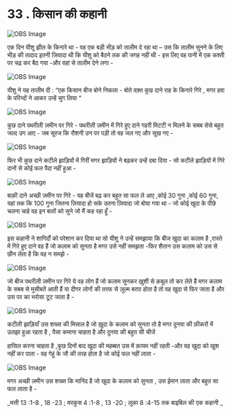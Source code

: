 # 33 . किसान की कहानी 

![OBS Image](https://cdn.door43.org/obs/jpg/360px/obs-en-33-01.jpg)

एक दिन यीशु झील के किनारे था - वह एक बड़ी भीड़ को तालीम दे रहा था – उस कि तालीम सुनने के लिए भीड़ की तादाद इतनी ज़ियादा थी कि यीशु को बैठने तक की जगह नहीं थी - इस लिए वह पानी में एक कश्ती पर चढ़ कर बैठ गया -और वहां से तालीम देने लगा - 

![OBS Image](https://cdn.door43.org/obs/jpg/360px/obs-en-33-02.jpg)

यीशु ने यह तालीम दी : “एक किसान बीज बोने निकला - बोते वक़्त कुछ दाने राह के किनारे गिरे , मगर हवा के परिन्दों ने आकर उन्हें चुग लिया “ 

![OBS Image](https://cdn.door43.org/obs/jpg/360px/obs-en-33-03.jpg)

कुछ दाने पथरीली ज़मीन पर गिरे - पथरीली ज़मीन में गिरे हुए दाने गहरी मिटटी न मिलने के सबब सेसे बहुत जल्द उग आए - जब सूरज कि रौशनी उन पर पड़ी तो वह जल गए और सूख गए -

![OBS Image](https://cdn.door43.org/obs/jpg/360px/obs-en-33-04.jpg)

फिर भी कुछ दाने कटीले झाड़ियों में गिरीं मगर झाड़ियों ने बढ़कर उन्हें दबा दिया - सो कटीले झाड़ियों में गिरे दानों से कोई फल पैदा नहीं हुआ -

![OBS Image](https://cdn.door43.org/obs/jpg/360px/obs-en-33-05.jpg)

बाक़ी दाने अच्छी ज़मीन पर गिरे - यह बीजें बढ़ कर बहुत सा फल ले आए ,कोई 30 गुना ,कोई 60 गुना, यहां तक कि 100 गुना जितना ज़ियादा हो सके उतना ज़ियादा जो बोया गया था - जो कोई खुदा के पीछे चलना चाहे वह इन बातों को सुने जो मैं कह रहा हूँ -  

![OBS Image](https://cdn.door43.org/obs/jpg/360px/obs-en-33-06.jpg)

इस कहानी ने शागिर्दों को परेशान कर दिया था सो यीशु ने उन्हें समझाया कि बीज खुदा का कलाम है ,रास्ते में गिरे हुए दाने वह हैं जो कलाम को सुनता है मगर उसे नहीं समझता -फिर शैतान उस कलाम को उस से छीन लेता है कि वह न समझे - 

![OBS Image](https://cdn.door43.org/obs/jpg/360px/obs-en-33-07.jpg)

जो बीज पथरीली ज़मीन पर गिरे ये वह लोग हैं जो कलाम सुनकर ख़ुशी से क़बूल तो कर लेते हैं मगर कलाम के सबब से मुसीबतें आती हैं या दीगर लोगों की तरफ से ज़ुल्म बरपा होता है तो वह खुदा से फिर जाता है और उस पर का भरोसा टूट जाता है -    

![OBS Image](https://cdn.door43.org/obs/jpg/360px/obs-en-33-08.jpg)

कटीली झाड़ियाँ उस शख्स की मिसाल है जो ख़ुदा के कलाम को सुनता तो है मगर दुनया की फ़ीकरों में उलझा हुआ रहता है , पैसा कमाना चाहता है और दुनया की बहुत सी चीजें 

 हासिल करना चाहता है ,कुछ दिनों बाद खुदा की महब्बत उस में क़ायम नहीं रहती -और वह खुदा को खुश नहीं कर पाता - वह गेहूं के जौ की तरह होता है जो कोई फल नहीं लाता -      

![OBS Image](https://cdn.door43.org/obs/jpg/360px/obs-en-33-09.jpg)

मगर अच्छी ज़मीन उस शख्स कि मानिंद है जो खुदा के कलाम को सुनता , उस ईमान लाता और बहुत सा फल लाता है -

_मत्ती 13 :1-8 , 18 -23 ; मरकुस 4 :1-8 , 13 -20 ; लूका 8 :4-15 तक बाइबिल की एक कहानी _
